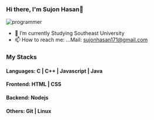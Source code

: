 ### Hi there, I'm Sujon Hasan👋

![programmer](https://user-images.githubusercontent.com/46149857/212401108-2bfa32b9-071e-4676-bb0c-a415d5f4c887.gif)

- 🌱 I’m currently Studying Southeast University
- 📫 How to reach me: ...Mail: sujonhasan171@gmail.com



### My Stacks
#### Languages: C | C++ | Javascript | Java 

#### Frontend: HTML | CSS

#### Backend: Nodejs

#### Others: Git | Linux
